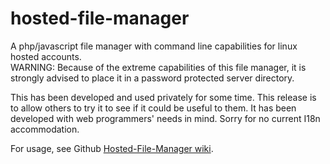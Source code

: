 hosted-file-manager
===================

A php/javascript file manager with command line capabilities for linux hosted accounts.  
WARNING: Because of the extreme capabilities of this file manager, it is strongly advised to place it in a password protected server directory.

This has been developed and used privately for some time. This release is to allow others to try it to see if it could be useful to them. It has been developed with web programmers' needs in mind. Sorry for no current I18n accommodation.

For usage, see Github <a href="https://github.com/ron4mac/hosted-file-manager/wiki" target="_blank">Hosted-File-Manager wiki</a>.
